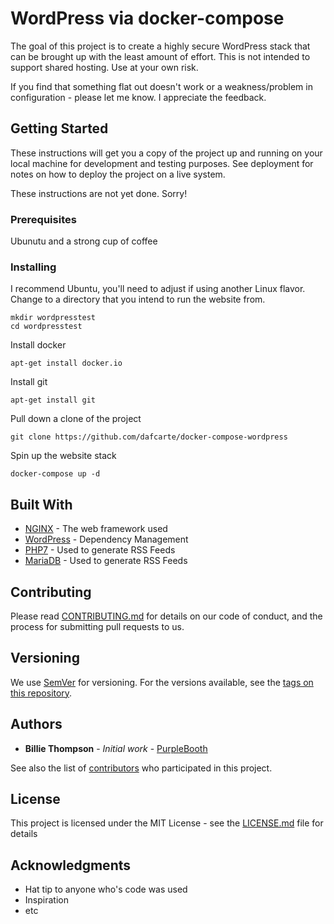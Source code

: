 # WordPress via docker-compose

The goal of this project is to create a highly secure WordPress stack that can be brought up with the least amount of effort. This is not intended to support shared hosting. Use at your own risk.

If you find that something flat out doesn't work or a weakness/problem in configuration - please let me know. I appreciate the feedback.

## Getting Started

These instructions will get you a copy of the project up and running on your local machine for development and testing purposes. 
See deployment for notes on how to deploy the project on a live system.

These instructions are not yet done. Sorry!

### Prerequisites

Ubunutu and a strong cup of coffee

### Installing

I recommend Ubuntu, you'll need to adjust if using another Linux flavor. Change to a directory that you intend to run the website from.

```
mkdir wordpresstest
cd wordpresstest
```

Install docker

```
apt-get install docker.io
```

Install git

```
apt-get install git
```

Pull down a clone of the project

```
git clone https://github.com/dafcarte/docker-compose-wordpress
```

Spin up the website stack

```
docker-compose up -d
```

## Built With

* [NGINX](http://www.dropwizard.io/1.0.2/docs/) - The web framework used
* [WordPress](https://maven.apache.org/) - Dependency Management
* [PHP7](https://rometools.github.io/rome/) - Used to generate RSS Feeds
* [MariaDB](https://rometools.github.io/rome/) - Used to generate RSS Feeds

## Contributing

Please read [CONTRIBUTING.md](https://gist.github.com/PurpleBooth/b24679402957c63ec426) for details on our code of conduct, and the process for submitting pull requests to us.

## Versioning

We use [SemVer](http://semver.org/) for versioning. For the versions available, see the [tags on this repository](https://github.com/your/project/tags). 

## Authors

* **Billie Thompson** - *Initial work* - [PurpleBooth](https://github.com/PurpleBooth)

See also the list of [contributors](https://github.com/your/project/contributors) who participated in this project.

## License

This project is licensed under the MIT License - see the [LICENSE.md](LICENSE.md) file for details

## Acknowledgments

* Hat tip to anyone who's code was used
* Inspiration
* etc
